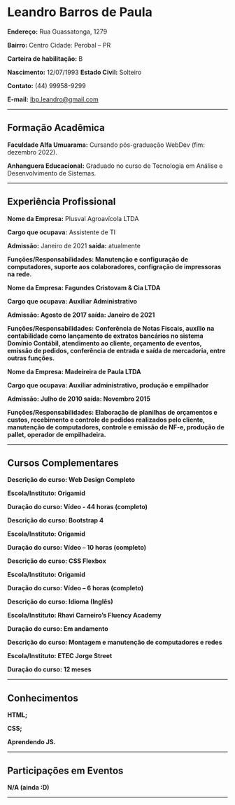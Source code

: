 # Leandro Barros de Paula

<b>Endereço:</b> Rua Guassatonga, 1279

<b>Bairro:</b> Centro Cidade: Perobal – PR

<b>Carteira de habilitação:</b> B

<b>Nascimento:</b> 12/07/1993 <b>Estado Civil:</b> Solteiro

<b>Contato:</b> (44) 99958-9299

<b>E-mail:</b> lbp.leandro@gmail.com

<hr>

## Formação Acadêmica

<b>Faculdade Alfa Umuarama:</b> Cursando pós-graduação WebDev (fim: dezembro 2022).

<b>Anhanguera Educacional:</b> Graduado no curso de Tecnologia em Análise e Desenvolvimento
de Sistemas.

<hr>

## Experiência Profissional

<b>Nome da Empresa:</b> Plusval Agroavícola LTDA

<b>Cargo que ocupava:</b> Assistente de TI

<b>Admissão:</b> Janeiro de 2021 <b>saída:</b> atualmente

<b>Funções/Responsabilidades: Manutenção e configuração de computadores, suporte aos 
colaboradores, configração de impressoras na rede.

<b>Nome da Empresa:</b> Fagundes Cristovam & Cia LTDA

<b>Cargo que ocupava:</b> Auxiliar Administrativo

<b>Admissão:</b> Agosto de 2017 <b>saída:</b> Janeiro de 2021

<b>Funções/Responsabilidades:</b> Conferência de Notas Fiscais, auxílio na contabilidade como
lançamento de extratos bancários no sistema Domínio Contábil, atendimento ao cliente,
orçamento de eventos, emissão de pedidos, conferência de entrada e saída de mercadoria,
entre outras funções.


<b>Nome da Empresa:</b> Madeireira de Paula LTDA

<b>Cargo que ocupava:</b> Auxiliar administrativo, produção e empilhador

<b>Admissão:</b> Julho de 2010 <b>saída:</b> Novembro 2015

<b>Funções/Responsabilidades:</b> Elaboração de planilhas de orçamentos e custos, recebimento e
controle de pedidos realizados pelo cliente, manutenção de computadores, controle e emissão
de NF-e, produção de pallet, operador de empilhadeira.

<hr>

## Cursos Complementares

<b>Descrição do curso:</b> Web Design Completo

<b>Escola/Instituto:</b> Origamid

<b>Duração do curso:</b> Vídeo - 44 horas (completo)


<b>Descrição do curso:</b> Bootstrap 4

<b>Escola/Instituto:</b> Origamid

<b>Duração do curso:</b> Vídeo – 10 horas (completo)


<b>Descrição do curso:</b> CSS Flexbox

<b>Escola/Instituto:</b> Origamid

<b>Duração do curso:</b> Vídeo – 6 horas (completo)


<b>Descrição do curso:</b> Idioma (Inglês)

<b>Escola/Instituto:</b> Rhavi Carneiro’s Fluency Academy

<b>Duração do curso:</b> Em andamento


<b>Descrição do curso:</b> Montagem e manutenção de computadores e redes

<b>Escola/Instituto:</b> ETEC Jorge Street

<b>Duração do curso:</b> 12 meses

<hr>

## Conhecimentos

HTML;

CSS;

Aprendendo JS.

<hr>

## Participações em Eventos

N/A (ainda :D)

<hr>
